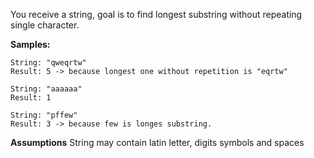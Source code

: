 You receive a string, goal is to find longest substring without repeating single character.

**Samples:**
```
String: "qweqrtw"
Result: 5 -> because longest one without repetition is "eqrtw"
```
```
String: "aaaaaa"
Result: 1
```
```
String: "pffew"
Result: 3 -> because few is longes substring. 
```

**Assumptions**
String may contain latin letter, digits symbols and spaces
